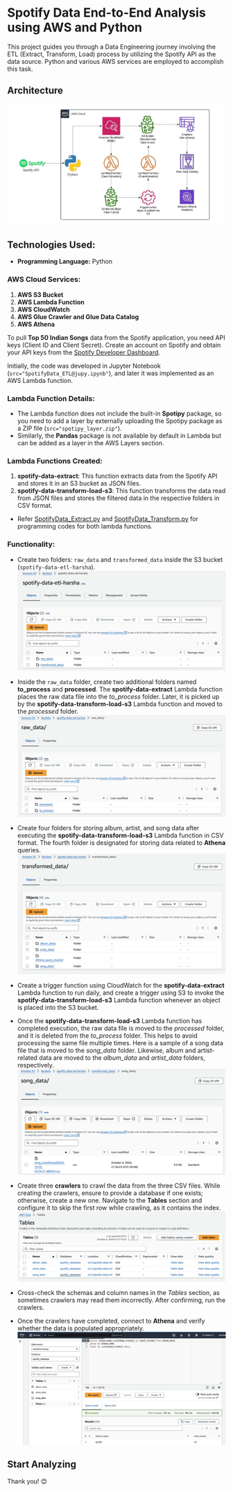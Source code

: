 # Spotify Data End-to-End Analysis using AWS and Python

This project guides you through a Data Engineering journey involving the ETL (Extract, Transform, Load) process by utilizing the Spotify API as the data source. Python and various AWS services are employed to accomplish this task.

## Architecture
![Architecture](Architecture.jpeg)

## Technologies Used:
- **Programming Language:** Python

### AWS Cloud Services:
1. **AWS S3 Bucket**
2. **AWS Lambda Function**
3. **AWS CloudWatch**
4. **AWS Glue Crawler and Glue Data Catalog**
5. **AWS Athena**

To pull **Top 50 Indian Songs** data from the Spotify application, you need API keys (Client ID and Client Secret). Create an account on Spotify and obtain your API keys from the [Spotify Developer Dashboard](https://developer.spotify.com/dashboard).

Initially, the code was developed in Jupyter Notebook (`src="SpotifyData_ETL@jupy.ipynb"`), and later it was implemented as an AWS Lambda function.

### Lambda Function Details:
- The Lambda function does not include the built-in **Spotipy** package, so you need to add a layer by externally uploading the Spotipy package as a ZIP file (`src="spotipy_layer.zip"`).
- Similarly, the **Pandas** package is not available by default in Lambda but can be added as a layer in the AWS Layers section.

### Lambda Functions Created:
1. **spotify-data-extract**: This function extracts data from the Spotify API and stores it in an S3 bucket as JSON files.
2. **spotify-data-transform-load-s3**: This function transforms the data read from JSON files and stores the filtered data in the respective folders in CSV format.
- Refer [SpotifyData_Extract.py](src/SpotifyData_Extract@lambda.py) and [SpotifyData_Transform.py](src/SpotifyData_Transform@lambda.py) for programming codes for both lambda functions.

### Functionality:
- Create two folders: `raw_data` and `transformed_data` inside the S3 bucket (`spotify-data-etl-harsha`).
![raw data & transformed data folders](raw&transform_folders.png)

- Inside the `raw_data` folder, create two additional folders named **to_process** and **processed**. The **spotify-data-extract** Lambda function places the raw data file into the *to_process* folder. Later, it is picked up by the **spotify-data-transform-load-s3** Lambda function and moved to the *processed* folder.
![to_process and processed folders](process&processed_folders.png)

- Create four folders for storing album, artist, and song data after executing the **spotify-data-transform-load-s3** Lambda function in CSV format. The fourth folder is designated for storing data related to **Athena** queries.
![transformed data folder](transformed_folder.png)

- Create a trigger function using CloudWatch for the **spotify-data-extract** Lambda function to run daily, and create a trigger using S3 to invoke the **spotify-data-transform-load-s3** Lambda function whenever an object is placed into the S3 bucket.

- Once the **spotify-data-transform-load-s3** Lambda function has completed execution, the raw data file is moved to the *processed* folder, and it is deleted from the *to_process* folder. This helps to avoid processing the same file multiple times. Here is a sample of a song data file that is moved to the *song_data* folder. Likewise, album and artist-related data are moved to the *album_data* and *artist_data* folders, respectively.
![songs data csv file](song_data.png)

- Create three **crawlers** to crawl the data from the three CSV files. While creating the crawlers, ensure to provide a database if one exists; otherwise, create a new one. Navigate to the **Tables** section and configure it to skip the first row while crawling, as it contains the index.
![Tables](craweler_tables.png)

- Cross-check the schemas and column names in the *Tables* section, as sometimes crawlers may read them incorrectly. After confirming, run the crawlers.
- Once the crawlers have completed, connect to **Athena** and verify whether the data is populated appropriately.
![Athena database](athena_query.png)

## Start Analyzing

Thank you! 😊
